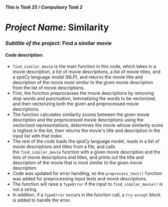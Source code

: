 ##### This is Task 25 / Compulsory Task 2

# *Project Name:* Similarity
### *Subtitle of the project:* Find a similar movie

#### **Code description:**
* `find_similar_movie` is the main function in this code, which takes in a movie description, a list of movie descriptions, a list of movie titles, and a *spaCy* language model (NLP), and returns the movie title and description of the movie most similar to the given movie description from the list of movie descriptions. 
* First, the function preprocesses the movie descriptions by removing stop words and punctuation, lemmatizing the words to be vectorized, and then vectorizing both the given and preprocessed movie descriptions. 
* The function calculates similarity scores between the given movie description and the preprocessed movie descriptions using the vectorized representations, determines the movie whose similarity score is highest in the list, then returns the movie's title and description in the input list with that index. 
* The rest of the code loads the *spaCy* language model, reads in a list of movie descriptions and titles from a file, and calls the `find_similar_movie` function with a given movie description and the lists of movie descriptions and titles, and prints out the title and description of the movie that is most similar to the given movie description.
* Code was updated for error handling, so the `preprocess_text()` function was added for preprocessing input texts and movie descriptions.
* The function will raise a `TypeError` if the input to `find_similar_movie()` is not a string.
* In addition, if a `TypeError` occurs in the function call, a `try-except` block is added to handle the error.
